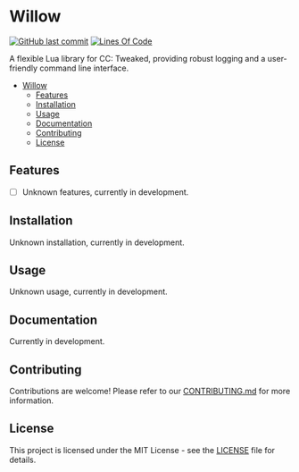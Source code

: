 # Willow

[![GitHub last commit](https://img.shields.io/github/last-commit/unkokaeru/willow)](https://github.com/unkokaeru/willow)
[![Lines Of Code](https://tokei.rs/b1/github/unkokaeru/willow?category=code)](https://github.com/unkokaeru/willow)

A flexible Lua library for CC: Tweaked, providing robust logging and a user-friendly command line interface.

- [Willow](#willow)
    - [Features](#features)
    - [Installation](#installation)
    - [Usage](#usage)
    - [Documentation](#documentation)
    - [Contributing](#contributing)
    - [License](#license)

## Features

- [ ] Unknown features, currently in development.

## Installation

Unknown installation, currently in development.

## Usage

Unknown usage, currently in development.

## Documentation

Currently in development.

## Contributing

Contributions are welcome! Please refer to our [CONTRIBUTING.md](./CONTRIBUTING.md) for more information.

## License

This project is licensed under the MIT License - see the [LICENSE](./LICENSE) file for details.